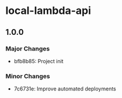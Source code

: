 # local-lambda-api

## 1.0.0

### Major Changes

- bfb8b85: Project init

### Minor Changes

- 7c6731e: Improve automated deployments

